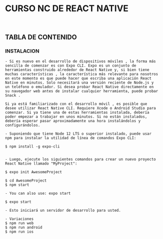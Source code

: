 
# CURSO NC DE REACT NATIVE

<br>

## TABLA DE CONTENIDO



### INSTALACION

    - Si es nuevo en el desarrollo de dispositivos móviles , la forma más sencilla de comenzar es con Expo CLI. Expo es un conjunto de herramientas construido alrededor de React Native y, si bien tiene muchas características , la característica más relevante para nosotros en este momento es que puede hacer que escriba una aplicación React Native en minutos. Solo necesitará una versión reciente de Node.js y un teléfono o emulador. Si desea probar React Native directamente en su navegador web antes de instalar cualquier herramienta, puede probar Snack .

    Si ya está familiarizado con el desarrollo móvil , es posible que desee utilizar React Native CLI. Requiere Xcode o Android Studio para comenzar. Si ya tiene una de estas herramientas instalada, debería poder empezar a trabajar en unos minutos. Si no están instalados, debería esperar pasar aproximadamente una hora instalándolos y configurándolos.

    - Suponiendo que tiene Node 12 LTS o superior instalado, puede usar npm para instalar la utilidad de línea de comandos Expo CLI:

    $ npm install -g expo-cli

    
    - Luego, ejecute los siguientes comandos para crear un nuevo proyecto React Native llamado "MyProject":

    $ expo init AwesomeProject

    $ cd AwesomeProject
    $ npm start 
    
    - You can also use: expo start

    $ expo start

    - Esto iniciará un servidor de desarrollo para usted.

    - Variaciones    
    $ npm run web
    $ npm run android
    $ npm run ios